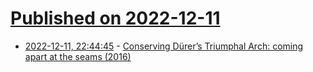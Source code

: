 # [Published on 2022-12-11](index.md)

* [2022-12-11, 22:44:45](https://news.ycombinator.com/item?id=33948417) - [Conserving Dürer’s Triumphal Arch: coming apart at the seams (2016)](https://www.britishmuseum.org/blog/conserving-durers-triumphal-arch-coming-apart-seams)
